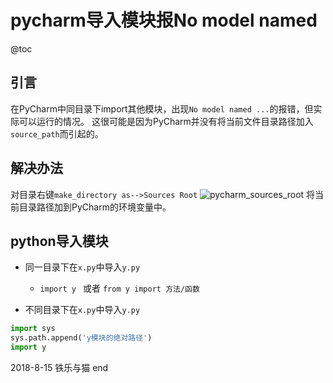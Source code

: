 # pycharm导入模块报No model named
@toc

## 引言

在PyCharm中同目录下import其他模块，出现`No model named ...`的报错，但实际可以运行的情况。
这很可能是因为PyCharm并没有将当前文件目录路径加入`source_path`而引起的。

## 解决办法
对目录右键`make_directory as-->Sources Root`
![pycharm_sources_root]($resource/pycharm_sources_root.jpg)
将当前目录路径加到PyCharm的环境变量中。

## python导入模块

 * 同一目录下在`x.py`中导入`y.py`
    * `import y ` 或者 `from y import 方法/函数`
    
* 不同目录下在`x.py`中导入`y.py`

```python
import sys
sys.path.append('y模块的绝对路径')
import y
```

2018-8-15 铁乐与猫
end
